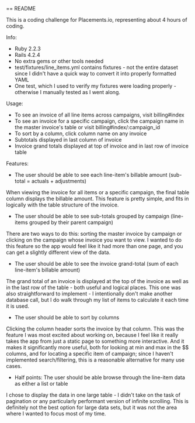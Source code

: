 == README

This is a coding challenge for Placements.io, representing about 4 hours of coding.

Info:

* Ruby 2.2.3
* Rails 4.2.4
* No extra gems or other tools needed
* test/fixtures/line_items.yml contains fixtures - not the entire dataset since I didn't have a quick way to convert it into properly formatted YAML
* One test, which I used to verify my fixtures were loading properly - otherwise I manually tested as I went along.


Usage:

* To see an invoice of all line items across campaigns, visit billing#index
* To see an invoice for a specific campaign, click the campaign name in the master invoice's table or visit billing#index/:campaign_id
* To sort by a column, click column name on any invoice
* Subtotals displayed in last column of invoice
* Invoice grand totals displayed at top of invoice and in last row of invoice table


Features:


* The user should be able to see each line-item's billable amount (sub-total = actuals + adjustments)

When viewing the invoice for all items or a specific campaign, the final table column displays the billable amount. This feature is pretty simple, and fits in logically with the table structure of the invoice.


* The user should be able to see sub-totals grouped by campaign (line-items grouped by their parent campaign)

There are two ways to do this: sorting the master invoice by campaign or clicking on the campaign whose invoice you want to view. I wanted to do this feature so the app would feel like it had more than one page, and you can get a slightly different view of the data.


* The user should be able to see the invoice grand-total (sum of each line-item's billable amount)

The grand total of an invoice is displayed at the top of the invoice as well as in the last row of the table - both useful and logical places. This one was also straightforward to implement - I intentionally don't make another database call, but I do walk through my list of items to calculate it each time it is used.


* The user should be able to sort by columns

Clicking the column header sorts the invoice by that column. This was the feature I was most excited about working on, because I feel like it really takes the app from just a static page to something more interactive. And it makes it significantly more useful, both for looking at min and max in the $$ columns, and for locating a specific item of campaign; since I haven't implemented search/filtering, this is a reasonable alternative for many use cases.


* Half points: The user should be able browse through the line-item data as either a list or table

I chose to display the data in one large table - I didn't take on the task of pagination or any particularly performant version of infinite scrolling. This is definitely not the best option for large data sets, but it was not the area where I wanted to focus most of my time.